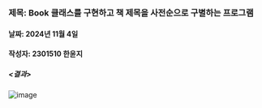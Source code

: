 ### 제목: Book 클래스를 구현하고 책 제목을 사전순으로 구별하는 프로그램
#### 날짜: 2024년 11월 4일
#### 작성자: 2301510 한윤지

##### <결과>
![image](https://github.com/user-attachments/assets/f8213e5f-686e-46a0-b3a8-e5aa6a27fd48)

